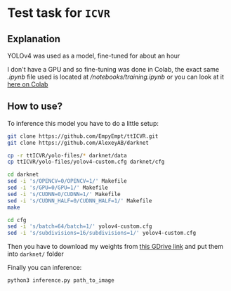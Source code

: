 # Test task for `ICVR`

## Explanation

YOLOv4 was used as a model, fine-tuned for about an hour  

I don't have a GPU and so fine-tuning was done in Colab, the exact same *.ipynb* file used is located at */notebooks/training.ipynb* or you can look at it [here on Colab](https://colab.research.google.com/drive/1hW_fgQIEouo54TICSulDyHxa0kiAbXzX?usp=sharing)  

## How to use?

To inference this model you have to do a little setup:  

~~~bash
git clone https://github.com/EmpyEmpt/ttICVR.git
git clone https://github.com/AlexeyAB/darknet

cp -r ttICVR/yolo-files/* darknet/data
cp ttICVR/yolo-files/yolov4-custom.cfg darknet/cfg

cd darknet
sed -i 's/OPENCV=0/OPENCV=1/' Makefile
sed -i 's/GPU=0/GPU=1/' Makefile
sed -i 's/CUDNN=0/CUDNN=1/' Makefile
sed -i 's/CUDNN_HALF=0/CUDNN_HALF=1/' Makefile
make

cd cfg
sed -i 's/batch=64/batch=1/' yolov4-custom.cfg
sed -i 's/subdivisions=16/subdivisions=1/' yolov4-custom.cfg
~~~

Then you have to download my weights from [this GDrive link](https://drive.google.com/file/d/1--o7KV4ZUUmvthGdinsSRvNkIPRzDvhL/view?usp=sharing) and put them into `darknet/` folder  

Finally you can inference:

~~~bash
python3 inference.py path_to_image
~~~
